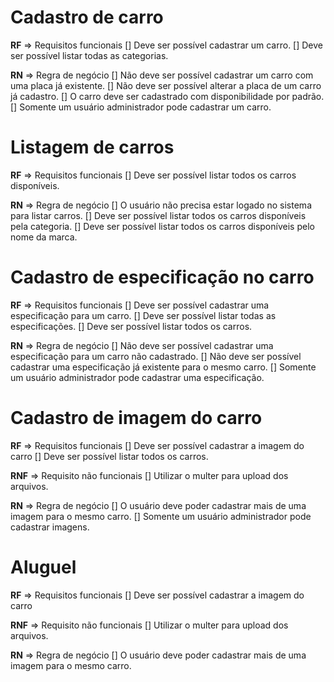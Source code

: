 # Cadastro de carro

**RF** => Requisitos funcionais
[] Deve ser possível cadastrar um carro.
[] Deve ser possível listar todas as categorias.

**RN** => Regra de negócio
[] Não deve ser possível cadastrar um carro com uma placa já existente.
[] Não deve ser possível alterar a placa de um carro já cadastro.
[] O carro deve ser cadastrado com disponibilidade por padrão.
[] Somente um usuário administrador pode cadastrar um carro.

# Listagem de carros

**RF** => Requisitos funcionais
[] Deve ser possível listar todos os carros disponíveis.

**RN** => Regra de negócio
[] O usuário não precisa estar logado no sistema para listar carros.
[] Deve ser possível listar todos os carros disponíveis pela categoria.
[] Deve ser possível listar todos os carros disponíveis pelo nome da marca.

# Cadastro de especificação no carro

**RF** => Requisitos funcionais
[] Deve ser possível cadastrar uma especificação para um carro.
[] Deve ser possível listar todas as especificações.
[] Deve ser possível listar todos os carros.


**RN** => Regra de negócio
[] Não deve ser possível cadastrar uma especificação para um carro não cadastrado.
[] Não deve ser possível cadastrar uma especificação já existente para o mesmo carro.
[] Somente um usuário administrador pode cadastrar uma especificação.

# Cadastro de imagem do carro
**RF** => Requisitos funcionais
[] Deve ser possível cadastrar a imagem do carro
[] Deve ser possível listar todos os carros.

**RNF** => Requisito não funcionais
[] Utilizar o multer para upload dos arquivos.

**RN** => Regra de negócio
[] O usuário deve poder cadastrar mais de uma imagem para o mesmo carro.
[] Somente um usuário administrador pode cadastrar imagens.

# Aluguel

**RF** => Requisitos funcionais
[] Deve ser possível cadastrar a imagem do carro

**RNF** => Requisito não funcionais
[] Utilizar o multer para upload dos arquivos.

**RN** => Regra de negócio
[] O usuário deve poder cadastrar mais de uma imagem para o mesmo carro.